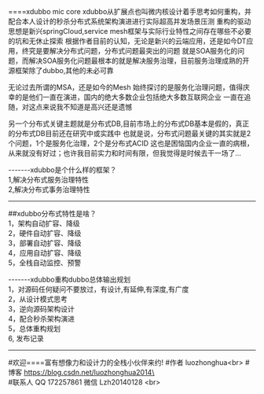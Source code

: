 ====xdubbo mic core 
xdubbo从扩展点也叫微内核设计着手思考如何重构，并配合本人设计的秒杀分布式系统架构演进进行实际超高并发场景压测
重构的驱动思想是新兴springCloud,service mesh框架与实际行业特性之间存在哪些不必要的坑和无休止探索
根据作者目前的认知，无论是新兴的云端应用，还是如今DT应用，终究是要解决分布式问题，分布式问题最突出的问题
就是SOA服务化的问题，而解决SOA服务化问题最根本的就是解决服务治理，目前服务治理成熟的开源框架除了dubbo,其他的未必可靠

无论过去所谓的MSA，还是如今的Mesh 始终探讨的是服务化治理问题，值得庆幸的是他们一直在演进，国内的绝大多数企业包括绝大多数互联网企业
一直在追随，对这点来说我不知道是高兴还是遗憾

另一个分布式关键主题就是分布式DB,目前市场上的分布式DB基本是假的，真正的分布式DB目前还在研究中或实践中
也就是说，分布式问题最关键的其实就是2个问题，1个是服务化治理，2个是分布式ACID
这也是困恼国内企业一直的病根，从来就没有好过；也许我目前实力和时间有限，但我觉得是时候去干一场了...



-------xdubbo是个什么样的框架？</br>
1,解决分布式服务治理特性</br>
2,解决分布式事务治理特性</br>

---
##xdubbo分布式特性是啥？</br>
1，架构自动扩容、降级</br>
2，硬件自动扩容、降级</br>
3，部署自动扩容、降级</br>
4，应用自动扩容、降级</br>
5，全栈自动监控、预警</br>


-------xdubbo重构dubbo总体输出规划</br>
1，对源码任何疑问不要放过，有设计,有延伸,有深度,有广度</br>
2，从设计模式思考</br>
3，逆向源码架构设计</br>
4，配合秒杀架构演进</br>
5，总体重构规划</br>
6, 发布记录</br>


---
#欢迎====富有想像力和设计力的全栈小伙伴来约!
#作者  luozhonghua\<br>
#博客    https://blog.csdn.net/luozhonghua2014\<br>
#联系人  QQ 172257861  微信 Lzh20140128  \<br>
